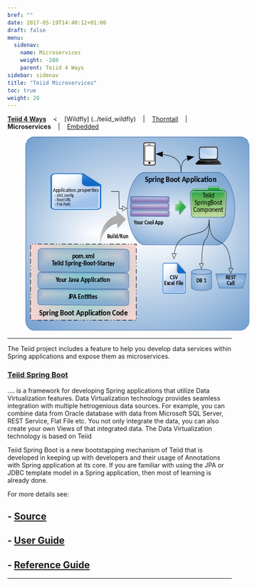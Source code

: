 ```yaml
---
bref: ""
date: 2017-05-19T14:40:12+01:00
draft: false
menu:
  sidenav:
    name: Microservices
    weight: -280
    parent: Teiid 4 Ways
sidebar: sidenav
title: "Teiid Microservices"
toc: true
weight: 20
---
```


[**Teiid 4 Ways**](..) &nbsp;&nbsp; <  &nbsp;&nbsp; [Wildfly] (../teiid_wildfly) &nbsp;&nbsp; | &nbsp;&nbsp; [Thorntail](../thorntail) &nbsp;&nbsp; | &nbsp;&nbsp; **Microservices** &nbsp;&nbsp; | &nbsp;&nbsp;  [Embedded](../embedded)

<div>
<img width="583" height="435" src="/images/teiid-spring-boot.png" frameborder="2" hspace="40" ></img>
</div>

---

The Teiid project includes a feature to help you develop data services within Spring applications and expose them as microservices.

### [**Teiid Spring Boot**](https://github.com/teiid/teiid-spring-boot)

.... is a framework for developing Spring applications that utilize Data Virtualization features. Data Virtualization technology provides seamless integration with multiple hetrogenious data sources. For example, you can combine data from Oracle database with data from Microsoft SQL Server, REST Service, Flat File etc. You not only integrate the data, you can also create your own Views of that integrated data. The Data Virtualization technology is based on Teiid

Teiid Spring Boot is a new bootstapping mechanism of Teiid that is developed in keeping up with developers and their usage of Annotations with Spring application at its core. If you are familiar with using the JPA or JDBC template model in a Spring application, then most of learning is already done.

For more details see:

## - [Source](https://github.com/teiid/teiid-spring-boot)

## - [User Guide](https://github.com/teiid/teiid-spring-boot/blob/master/docs/UserGuide.adoc)

## - [Reference Guide](https://github.com/teiid/teiid-spring-boot/blob/master/docs/Reference.adoc)

---
